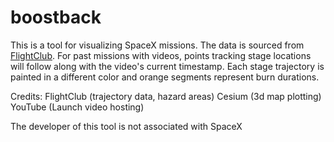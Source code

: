 # boostback

This is a tool for visualizing SpaceX missions.  The data is sourced from [FlightClub](http://flightclub.io).
For past missions with videos, points tracking stage locations will follow along with the video's current
timestamp.  Each stage trajectory is painted in a different color and orange segments represent burn durations.

Credits:
	FlightClub (trajectory data, hazard areas)
	Cesium (3d map plotting)
	YouTube (Launch video hosting)

The developer of this tool is not associated with SpaceX


